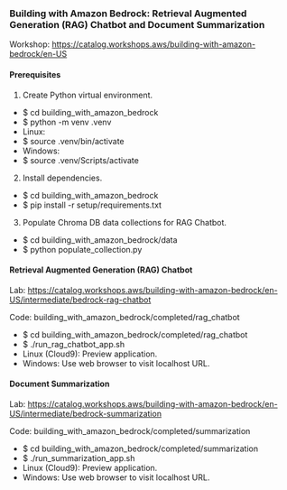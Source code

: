 ### Building with Amazon Bedrock: Retrieval Augmented Generation (RAG) Chatbot and Document Summarization

Workshop: https://catalog.workshops.aws/building-with-amazon-bedrock/en-US

#### Prerequisites

1. Create Python virtual environment.

- $ cd building_with_amazon_bedrock
- $ python -m venv .venv
- Linux:
- $ source .venv/bin/activate
- Windows:
- $ source .venv/Scripts/activate

2. Install dependencies.

- $ cd building_with_amazon_bedrock
- $ pip install -r setup/requirements.txt

3. Populate Chroma DB data collections for RAG Chatbot.

- $ cd building_with_amazon_bedrock/data
- $ python populate_collection.py

#### Retrieval Augmented Generation (RAG) Chatbot

Lab: https://catalog.workshops.aws/building-with-amazon-bedrock/en-US/intermediate/bedrock-rag-chatbot

Code: building_with_amazon_bedrock/completed/rag_chatbot

- $ cd building_with_amazon_bedrock/completed/rag_chatbot
- $ ./run_rag_chatbot_app.sh
- Linux (Cloud9): Preview application.
- Windows: Use web browser to visit localhost URL.

#### Document Summarization

Lab: https://catalog.workshops.aws/building-with-amazon-bedrock/en-US/intermediate/bedrock-summarization

Code: building_with_amazon_bedrock/completed/summarization

- $ cd building_with_amazon_bedrock/completed/summarization
- $ ./run_summarization_app.sh
- Linux (Cloud9): Preview application.
- Windows: Use web browser to visit localhost URL.
